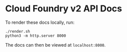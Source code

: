 Cloud Foundry v2 API Docs
=========================

To render these docs locally, run:
```
./render.sh
python3 -m http.server 8000
```

The docs can then be viewed at `localhost:8000`.
